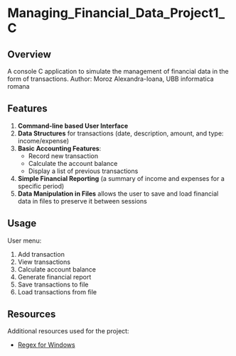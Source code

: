 # Managing_Financial_Data_Project1_C

## Overview
A console C application to simulate the management of financial data in the form of transactions.
Author: Moroz Alexandra-Ioana, UBB informatica romana

## Features

 1. **Command-line based User Interface** 
 2. **Data Structures** for transactions (date, description, amount, and type: income/expense)
 3. **Basic Accounting Features**: 
     - Record new transaction
     - Calculate the account balance
     - Display a list of previous transactions
 4. **Simple Financial Reporting** (a summary of income and expenses
        for a specific period)
 5. **Data Manipulation in Files** allows the user to save and load financial data in files to preserve it between sessions
    

## Usage
User menu:
1. Add transaction
2. View transactions
3. Calculate account balance
4. Generate financial report
5. Save transactions to file
6. Load transactions from file

## Resources
Additional resources used for the project:
 - [Regex for Windows](https://gnuwin32.sourceforge.net/packages/regex.htm)
